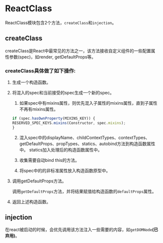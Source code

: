 # ReactClass

ReactClass模块包含2个方法，`createClass`和`injection`。

## createClass
createClass是React中最常见的方法之一，该方法接收自定义组件的一些配置属性参数(spec)，如render, getDefaultProps等。

### createClass具体做了如下操作:

1. 生成一个构造函数。

2. 将混入的spec和当前接受的spec生成一个新的spec。

	1. 如果spec中有mixins属性，则优先混入子属性的mixins属性，直到子属性不再有mixins属性。
    ```js
    if (spec.hasOwnProperty(MIXINS_KEY)) {
    RESERVED_SPEC_KEYS.mixins(Constructor, spec.mixins);
    }
    ```

	2. 混入spec中的displayName、childContextTypes、contextTypes、getDefaultProps、propTypes、statics、autobind方法到构造函数属性中。
    statics加入处理后的构造函数属性中。

    3. 收集需要自动bind this的方法。

	4. 将spec中的的非标准属性放入构造函数原型中。

3. 调用getDefaultProps方法。
    
    调用`getDefaultProps`方法，并将结果赋值给构造函数的`defaultProps`属性。

4. 返回上述构造函数。

## injection

在react被启动的时候，会优先调用该方法注入一些需要的内容，如`getDOMNode`**(已弃用)**。
